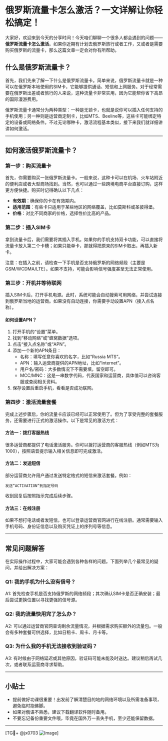 # 俄罗斯流量卡怎么激活？一文详解让你轻松搞定！

大家好，欢迎来到今天的分享时间！今天咱们聊聊一个很多人都会遇到的问题——**俄罗斯流量卡怎么激活**。如果你近期有计划去俄罗斯旅行或者工作，又或者是需要购买俄罗斯的流量卡，那么这篇文章一定会对你有所帮助。

## 什么是俄罗斯流量卡？

首先，我们先来了解一下什么是俄罗斯流量卡。简单来说，俄罗斯流量卡就是一种可以在俄罗斯本地使用的SIM卡，它能够提供通话、短信和上网服务。对于经常需要在俄罗斯出差或者旅行的人来说，这种流量卡非常实用，因为它能帮你省下高昂的国际漫游费用。

俄罗斯流量卡通常分为两种类型：一种是无锁卡，也就是说你可以插入任何支持的手机使用；另一种则是运营商定制卡，比如MTS、Beeline等，这些卡可能绑定特定的设备或网络条件。不过无论哪种卡，激活流程基本类似，接下来我们就详细讲讲如何激活。

---

## 如何激活俄罗斯流量卡？

### 第一步：购买流量卡

首先，你需要购买一张俄罗斯流量卡。一般来说，这种卡可以在机场、火车站附近的便利店或者大型商场找到。当然，也可以通过一些跨境电商平台直接订购，这样更方便快捷。购买时记得确认以下几点：

- **有效期**：确保你的卡在有效期内。
- **适用范围**：有些卡只适用于某些地区的网络覆盖，比如莫斯科或圣彼得堡。
- **价格**：对比不同商家的价格，选择性价比高的产品。

### 第二步：插入SIM卡

拿到流量卡后，我们需要将其插入手机。如果你的手机支持双卡功能，可以直接将流量卡放入第二个卡槽；如果只能单卡，那就得把原来的SIM卡取出，再插入新卡。

注意：在插入之前，请检查一下手机是否支持俄罗斯的网络频段（主要是GSM/WCDMA/LTE）。如果不支持，可能会影响信号强度甚至无法正常使用。

### 第三步：开机并等待联网

插入SIM卡后，打开手机电源。此时，系统可能会自动搜索可用网络，并尝试连接到俄罗斯当地的运营商。如果没有自动连接，你需要手动设置APN（接入点名称）。

#### 如何设置APN？
1. 打开手机的“设置”菜单。
2. 找到“移动网络”或“蜂窝数据”选项。
3. 点击“接入点名称”或“APN”。
4. 添加一个新的APN条目：
   - 名称：填写任意你喜欢的名字，比如“Russia MTS”。
   - APN：输入运营商提供的APN地址，比如“internet”。
   - 用户名/密码：大多数情况下不需要填，留空即可。
   - MCC/MNC：这是一串数字代码，代表国家和运营商，具体值可以咨询客服或查阅相关资料。
5. 保存设置后重启手机，看看是否成功联网。

### 第四步：激活流量套餐

完成上述步骤后，你的流量卡应该已经可以正常使用了。但为了享受完整的套餐服务，还需要进行正式的激活操作。以下是常见的激活方式：

#### 方法一：拨打客服热线
很多运营商都提供了电话激活服务。你可以拨打运营商的客服热线（例如MTS为1000），按照语音提示输入相关信息即可完成激活。

#### 方法二：发送短信
部分运营商允许用户通过发送特定格式的短信来激活套餐。例如：
```
发送“ACTIVATION”到指定号码
```
收到回复后按照指示完成后续步骤。

#### 方法三：在线注册
如果不想打电话或者发短信，也可以登录运营商官网进行在线注册。通常需要输入手机号码、身份证信息以及购买凭证上的序列号等信息。

---

## 常见问题解答

在实际操作过程中，大家可能会遇到各种各样的问题。下面列举几个最常见的疑问，并给出解决方案：

### Q1: 我的手机为什么没有信号？
A1: 首先检查手机是否支持俄罗斯的网络频段；其次确认SIM卡是否正确安装；最后尝试更换位置以寻找更强的信号源。

### Q2: 我的流量快用完了怎么办？
A2: 可以通过运营商官网查询剩余流量情况，并根据需求购买额外的流量包。一般会有多种套餐可供选择，比如日租卡、周卡、月卡等。

### Q3: 为什么我的手机无法接收到验证码？
A3: 有时候由于网络延迟或其他原因，验证码可能未能及时送达。建议稍后再试几次，或者联系运营商寻求帮助。

---

## 小贴士

- 提前做好功课很重要！出发前了解清楚目的地的网络环境以及所需准备事项，避免临时抱佛脚。
- 如果对俄语不熟悉，建议下载翻译软件随时备用。
- 不要忘记备份重要文件哦，毕竟在国外万一丢失手机，至少还能保留数据。

---

[TG💪+ @jx0703 ![Image](https://github.com/user-attachments/assets/dbca1d08-cadb-493c-b0ec-ad6f7a83f270)]